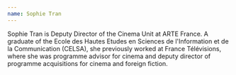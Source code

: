 ```yaml
---
name: Sophie Tran
---
```

Sophie Tran is Deputy Director of the Cinema Unit at ARTE France. A graduate of the Ecole des Hautes Etudes en Sciences de l&#39;Information et de la Communication (CELSA), she previously worked at France Télévisions, where she was programme advisor for cinema and deputy director of programme acquisitions for cinema and foreign fiction.